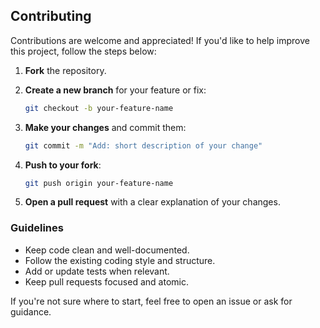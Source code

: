 ## Contributing

Contributions are welcome and appreciated! If you'd like to help improve this project, follow the steps below:

1. **Fork** the repository.
2. **Create a new branch** for your feature or fix:

   ```bash
   git checkout -b your-feature-name
   ```

3. **Make your changes** and commit them:

   ```bash
   git commit -m "Add: short description of your change"
   ```

4. **Push to your fork**:

   ```bash
   git push origin your-feature-name
   ```

5. **Open a pull request** with a clear explanation of your changes.

### Guidelines

- Keep code clean and well-documented.
- Follow the existing coding style and structure.
- Add or update tests when relevant.
- Keep pull requests focused and atomic.

If you're not sure where to start, feel free to open an issue or ask for guidance.
